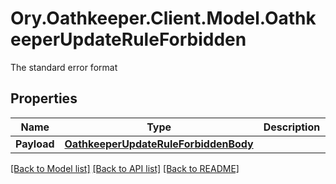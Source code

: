 # Ory.Oathkeeper.Client.Model.OathkeeperUpdateRuleForbidden
The standard error format

## Properties

Name | Type | Description | Notes
------------ | ------------- | ------------- | -------------
**Payload** | [**OathkeeperUpdateRuleForbiddenBody**](OathkeeperUpdateRuleForbiddenBody.md) |  | [optional] 

[[Back to Model list]](../README.md#documentation-for-models) [[Back to API list]](../README.md#documentation-for-api-endpoints) [[Back to README]](../README.md)

